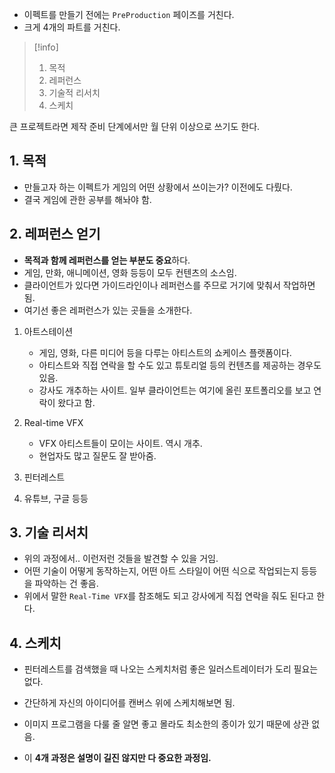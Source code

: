 - 이펙트를 만들기 전에는 `PreProduction` 페이즈를 거친다.
- 크게 4개의 파트를 거친다.
>[!info]
>1. 목적
>2. 레퍼런스
>3. 기술적 리서치
>4. 스케치

큰 프로젝트라면 제작 준비 단계에서만 월 단위 이상으로 쓰기도 한다.

## 1. 목적
- 만들고자 하는 이펙트가 게임의 어떤 상황에서 쓰이는가? 이전에도 다뤘다.
- 결국 게임에 관한 공부를 해놔야 함. 

## 2. 레퍼런스 얻기
- **목적과 함께 레퍼런스를 얻는 부분도 중요**하다.
- 게임, 만화, 애니메이션, 영화 등등이 모두 컨텐츠의 소스임.
- 클라이언트가 있다면 가이드라인이나 레퍼런스를 주므로 거기에 맞춰서 작업하면 됨.
- 여기선 좋은 레퍼런스가 있는 곳들을 소개한다.

1. 아트스테이션
	- 게임, 영화, 다른 미디어 등을 다루는 아티스트의 쇼케이스 플랫폼이다.
	- 아티스트와 직접 연락을 할 수도 있고 튜토리얼 등의 컨텐츠를 제공하는 경우도 있음.
	- 강사도 개추하는 사이트. 일부 클라이언트는 여기에 올린 포트폴리오를 보고 연락이 왔다고 함.

2. Real-time VFX
	- VFX 아티스트들이 모이는 사이트. 역시 개추.
	- 현업자도 많고 질문도 잘 받아줌.

3. 핀터레스트
4. 유튜브, 구글 등등

## 3. 기술 리서치
- 위의 과정에서.. 이런저런 것들을 발견할 수 있을 거임.
- 어떤 기술이 어떻게 동작하는지, 어떤 아트 스타일이 어떤 식으로 작업되는지 등등을 파악하는 건 좋음. 
- 위에서 말한 `Real-Time VFX`를 참조해도 되고 강사에게 직접 연락을 줘도 된다고 한다.

## 4. 스케치
- 핀터레스트를 검색했을 때 나오는 스케치처럼 좋은 일러스트레이터가 도리 필요는 없다.
- 간단하게 자신의 아이디어를 캔버스 위에 스케치해보면 됨. 
- 이미지 프로그램을 다룰 줄 알면 좋고 몰라도 최소한의 종이가 있기 때문에 상관 없음.

- 이 **4개 과정은 설명이 길진 않지만 다 중요한 과정임.** 